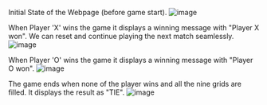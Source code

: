 Initial State of the Webpage (before game start).
![image](https://github.com/Mukilan-Gunasekaran/Tic-Tac-Toe-Game/assets/118257070/08a62e46-e20f-43bc-adbd-a9b311a2e73c)

When Player 'X' wins the game it displays a winning message with "Player X won".
We can reset and continue playing the next match seamlessly.
![image](https://github.com/Mukilan-Gunasekaran/Tic-Tac-Toe-Game/assets/118257070/18b732b3-b057-4851-b2f3-e4a4fccdcf94)

When Player 'O' wins the game it displays a winning message with "Player O won".
![image](https://github.com/Mukilan-Gunasekaran/Tic-Tac-Toe-Game/assets/118257070/e9cfa26d-8e12-42ec-a902-b5785a5203d1)

The game ends when none of the player wins and all the nine grids are filled.
It displays the result as "TIE".
![image](https://github.com/Mukilan-Gunasekaran/Tic-Tac-Toe-Game/assets/118257070/f0d27e80-42cb-4b21-a903-20fbb0666ef2)
